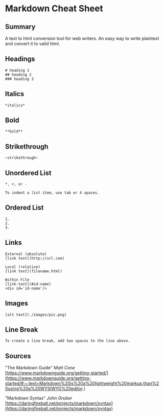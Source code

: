 # Markdown Cheat Sheet

## Summary
A text to html conversion tool for web writers. An easy way to write plaintext and convert it to valid html.

## Headings
    # heading 1
    ## heading 2
    ### heading 3

## Italics
    *italics*

## Bold
    **bold**

## Strikethrough
    ~strikethrough~

## Unordered List
    *, +, or -

    To indent a list item, use tab or 4 spaces.

## Ordered List
    1.
    2.
    3.

## Links
    External (absolute)
    [link text](http://url.com)

    Local (relative)
    [link text](filename.html)

    Within File
    [link-text](#id-name)
    <div id='id-name'/>

## Images
    [alt text](./images/pic.png)

## Line Break
    To create a line break, add two spaces to the line above.

## Sources

"The Markdown Guide" *Matt Cone*  
[https://www.markdownguide.org/getting-started/](https://www.markdownguide.org/getting-started/#:~:text=Markdown%20is%20a%20lightweight%20markup,than%20using%20a%20WYSIWYG%20editor.)

"Markdown Syntax" *John Gruber*  
[https://daringfireball.net/projects/markdown/syntax](https://daringfireball.net/projects/markdown/syntax)
